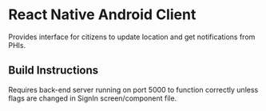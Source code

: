 # React Native Android Client

Provides interface for citizens to update location and get notifications from PHIs.

## Build Instructions

Requires back-end server running on port 5000 to function correctly unless flags are changed in SignIn screen/component file.